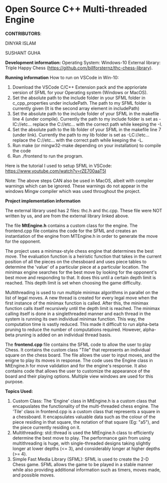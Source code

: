 # Open Source C++ Multi-threaded Engine

**CONTRIBUTORS**:

DINYAR ISLAM

SUSHANT GUHA 

**Development information:**
Operating System: Windows-10
External library: Triple Happy Chess (https://github.com/billforsternz/thc-chess-library).

**Running information**
How to run on VSCode in Win-10:

1. Download the VSCode C/C++ Extension pack and the apprioriate version of SFML for your Operating system (Windows or MacOS).
2. Set the absolute path to the include folder in your SFML folder in c_cpp_properties under includePath. The path to my SFML folder is currently given (It is the second array element in includePath)
3. Set the absolute path to the include folder of your SFML in the makefile line 4 (under compile). Currently the path to my include folder is set as -IC://etc... replace the C://etc... with the correct path while keeping the -I.
4. Set the absolute path to the lib folder of your SFML in the makefile line 7 (under link). Currently the path to my lib folder is set as -LC://etc... replace the C://etc... with the correct path while keeping the -L.
5. Run make (or mingw32-make depending on your installation) to compile the code
6. Run ./frontend to run the program.

Here is the tutorial I used to setup SFML in VSCode: https://www.youtube.com/watch?v=rZE700aaT5I

Note: The above steps CAN also be used in MacOS, albeit with compiler warnings which can be ignored. These warnings do not appear in the windows Mingw compiler which was used throughout the project.

**Project implementation information**

The external library used has 2 files: thc.h and thc.cpp. These file were NOT written by us, and are from the external library linked above.

The file **MtEngine.h** contains a custom class for the engine. The frontend.cpp file contains the code for the SFML and creates an instantiation of the engine from MTEngine.h in order to generate the move for the opponent.

The project uses a minimax-style chess engine that determines the best move. The evaluation function is a heiristic function that takes in the current position of all the pieces on the chessboard and uses piece tables to determine the 'value' of a particular piece at a particular location. The minimax engine searches for the best move by looking for the opponent's best move and responding to that. It does this until a certain depth limit is reached. This depth limit is set when choosing the game difficulty.

Multithreading is used to run multiple minimax algorithms in parallel on the list of legal moves. A new thread is created for every legal move when the first instance of the minimax function is called. After this, the minimax function calls itself recursively until the depth limit is reached. The minimax calling itself is done in a singlethreaded manner and each thread in the system is running its own individual minimax function. This way, the computation time is vastly reduced. This made it difficult to run alpha-beta pruning to reduce the number of computations required. However, alpha-beta pruning is added on an individual thread basis.

The **frontend.cpp** file contains the SFML code to allow the user to play Chess. It contains the custom class "Tile" that represents an individual square on the chess board. The file allows the user to input moves, and the enigne to play its moves in response. The code uses the Engine class in MtEngine.h for move validation and for the engine's response. It also contains code that allows the user to customize the appearance of the board and their playing options. Multiple view windows are used for this purpose.

**Topics Used:**

1. Custom Class: The 'Engine' class in MtEngine.h is a custom class that encapuslates the functionality of the multi-threaded chess engine. The 'Tile' class in frontend.cpp is a custom class that represents a square in a chessboard. It encapsulates valuable data such as the colour of the piece residing in that square, the notation of that square (Eg: "a5"), and the piece currently residing on it.
2. Multithreading: std::thread is used the MtEngine.h class to efficiently determine the best move to play. The performance gain from using multithreading is huge, with single-threaded designs taking slightly longer at lower depths (<= 3), and considerably longer at higher depths (>= 4).
3. Simple Fast Media Library (SFML): SFML is used to create the 2-D Chess game. SFML allows the game to be played in a stable manner while also providing additional information such as timers, moves made, and possible moves.


